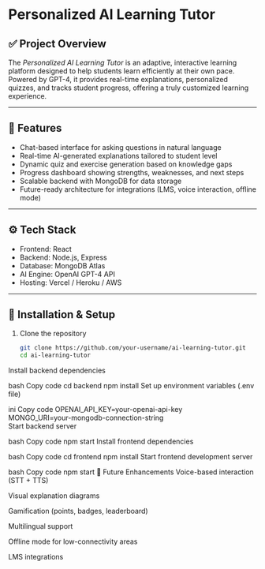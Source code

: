  # Personalized AI Learning Tutor

## ✅ Project Overview  
The *Personalized AI Learning Tutor* is an adaptive, interactive learning platform designed to help students learn efficiently at their own pace. Powered by GPT-4, it provides real-time explanations, personalized quizzes, and tracks student progress, offering a truly customized learning experience.

---

## 🎯 Features  
- Chat-based interface for asking questions in natural language  
- Real-time AI-generated explanations tailored to student level  
- Dynamic quiz and exercise generation based on knowledge gaps  
- Progress dashboard showing strengths, weaknesses, and next steps  
- Scalable backend with MongoDB for data storage  
- Future-ready architecture for integrations (LMS, voice interaction, offline mode)

---

## ⚙ Tech Stack  
- Frontend: React  
- Backend: Node.js, Express  
- Database: MongoDB Atlas  
- AI Engine: OpenAI GPT-4 API  
- Hosting: Vercel / Heroku / AWS

---

## 🚀 Installation & Setup  
1. Clone the repository  
   ```bash
   git clone https://github.com/your-username/ai-learning-tutor.git
   cd ai-learning-tutor
Install backend dependencies

bash
Copy code
cd backend
npm install
Set up environment variables (.env file)

ini
Copy code
OPENAI_API_KEY=your-openai-api-key  
MONGO_URI=your-mongodb-connection-string  
Start backend server

bash
Copy code
npm start
Install frontend dependencies

bash
Copy code
cd frontend
npm install
Start frontend development server

bash
Copy code
npm start
🎯 Future Enhancements
Voice-based interaction (STT + TTS)

Visual explanation diagrams

Gamification (points, badges, leaderboard)

Multilingual support

Offline mode for low-connectivity areas

LMS integrations
